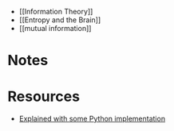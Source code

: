 - [[Information Theory]]
- [[Entropy and the Brain]]
- [[mutual information]]

# Notes

# Resources
- [Explained with some Python implementation](https://towardsdatascience.com/the-intuition-behind-shannons-entropy-e74820fe9800)